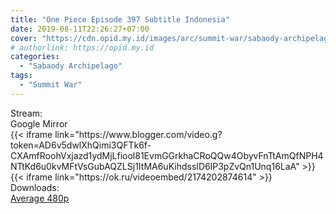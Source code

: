 ```yaml
---
title: "One Piece Episode 397 Subtitle Indonesia"
date: 2019-08-11T22:26:27+07:00
cover: "https://cdn.opid.my.id/images/arc/summit-war/sabaody-archipelago.webp" # Optional, cover
# authorlink: https://opid.my.id
categories:
  - "Sabaody Archipelago"
tags:
  - "Summit War"
---
```

<div class="ui menu violet borderless inverted">
  <div class="header item active">
        Stream:
    </div>
  <a class="active item" data-tab="google">
    <i class="google drive icon"></i> Google
  </a>
  <a class="item nounderline" data-tab="mirror">
    <i class="odnoklassniki icon"></i> Mirror
  </a>
</div>
<div class="ui bottom attached tab segment active" style="border:0 !important;" data-tab="google">
{{< iframe link="https://www.blogger.com/video.g?token=AD6v5dwlXhQimi3QFTk6f-CXAmfRoohVxjazd1ydMjLfiool81EvmGGrkhaCRoQQw4ObyvFnTtAmQfNPH4NTtKd6u0kvMFtVsGubAQZLSj1ItMA6uKihdssID6lP3pZvQn1Unq16LaA" >}}
</div>
<div class="ui bottom attached tab segment" style="border:0 !important;" data-tab="mirror">
{{< iframe link="https://ok.ru/videoembed/2174202874614" >}}
</div>
<div class="ui menu violet borderless inverted">
  <div class="header item active">
        Downloads:
    </div>
  <a class="item nounderline" href="https://ouo.io/Bs5rj0" target="_blank" rel="dofollow"><i class="google drive icon"></i>
    Average 480p</a>
</div>